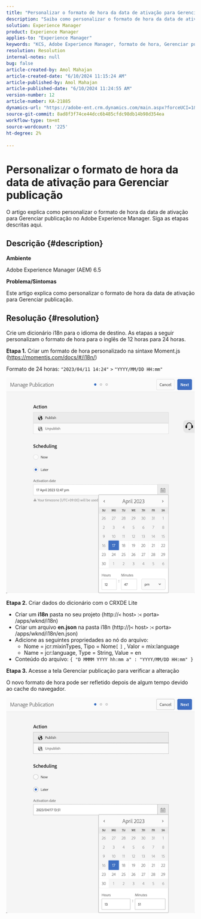```yaml
---
title: "Personalizar o formato de hora da data de ativação para Gerenciar Publicação"
description: "Saiba como personalizar o formato de hora da data de ativação para Gerenciar publicação no Adobe Experience Manager."
solution: Experience Manager
product: Experience Manager
applies-to: "Experience Manager"
keywords: "KCS, Adobe Experience Manager, formato de hora, Gerenciar publicação, AEM, personalizar, data de ativação"
resolution: Resolution
internal-notes: null
bug: false
article-created-by: Amol Mahajan
article-created-date: "6/10/2024 11:15:24 AM"
article-published-by: Amol Mahajan
article-published-date: "6/10/2024 11:24:55 AM"
version-number: 12
article-number: KA-21885
dynamics-url: "https://adobe-ent.crm.dynamics.com/main.aspx?forceUCI=1&pagetype=entityrecord&etn=knowledgearticle&id=1e8ab5b5-1a27-ef11-840b-000d3a372703"
source-git-commit: 8ad8f3f74ce44dcc6b485cfdc98db14b98d354ea
workflow-type: tm+mt
source-wordcount: '225'
ht-degree: 2%

---
```


# Personalizar o formato de hora da data de ativação para Gerenciar publicação


O artigo explica como personalizar o formato de hora da data de ativação para Gerenciar publicação no Adobe Experience Manager. Siga as etapas descritas aqui.

## Descrição {#description}


<b>Ambiente</b>

Adobe Experience Manager (AEM) 6.5



<b>Problema/Sintomas</b>

Este artigo explica como personalizar o formato de hora da data de ativação para Gerenciar publicação.


## Resolução {#resolution}


Crie um dicionário i18n para o idioma de destino. As etapas a seguir personalizam o formato de hora para o inglês de 12 horas para 24 horas.

<b>Etapa 1.</b> Criar um formato de hora personalizado na sintaxe Moment.js (https://momentjs.com/docs/#/i18n/)

Formato de 24 horas: `"2023/04/11 14:24"` `>`  `"YYYY/MM/DD HH:mm"`

![](assets/d14c64e9-53de-ed11-a7c7-6045bd006268.png)

<b>Etapa 2.</b> Criar dados do dicionário com o CRXDE Lite

- Criar um <b>i18n</b> pasta no seu projeto (http://`<` host`>` :`<` porta`>` /apps/wknd/i18n)
- Criar um arquivo <b>en.json</b> na pasta i18n (http://)`<` host`>` :`<` porta`>` /apps/wknd/i18n/en.json)
- Adicione as seguintes propriedades ao nó do arquivo:
   - Nome = jcr:mixinTypes, Tipo = Nome`[` `]` , Valor = mix:language
   - Name = jcr:language, Type = String, Value = en
- Conteúdo do arquivo: `{ "D MMMM YYYY hh:mm a" : "YYYY/MM/DD HH:mm" }`


<b>Etapa 3.</b> Acesse a tela Gerenciar publicação para verificar a alteração

O novo formato de hora pode ser refletido depois de algum tempo devido ao cache do navegador.

![](assets/25f363ef-53de-ed11-a7c7-6045bd006268.png)
